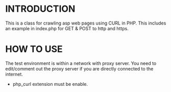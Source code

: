 INTRODUCTION
===============

This is a class for crawling asp web pages using CURL in PHP. This includes an example in index.php for GET & POST to http and https.


HOW TO USE
===============

The test environment is within a network with proxy server. You need to edit/comment out the proxy server if you are directly connected to the internet.
- php_curl extension must be enable.
